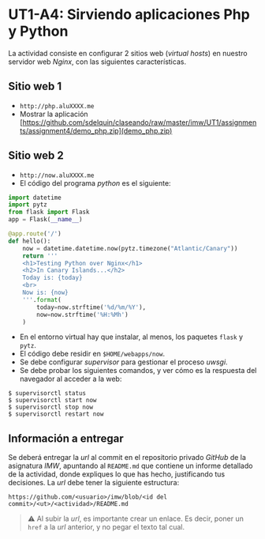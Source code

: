 # UT1-A4: Sirviendo aplicaciones Php y Python

La actividad consiste en configurar 2 sitios web (*virtual hosts*) en nuestro servidor web *Nginx*, con las siguientes características.

## Sitio web 1

- `http://php.aluXXXX.me`
- Mostrar la aplicación [https://github.com/sdelquin/claseando/raw/master/imw/UT1/assignments/assignment4/demo_php.zip](demo_php.zip)

## Sitio web 2

- `http://now.aluXXXX.me`
- El código del programa *python* es el siguiente:

```python
import datetime
import pytz
from flask import Flask
app = Flask(__name__)

@app.route('/')
def hello():
    now = datetime.datetime.now(pytz.timezone("Atlantic/Canary"))
    return '''
    <h1>Testing Python over Nginx</h1>
    <h2>In Canary Islands...</h2>
    Today is: {today}
    <br>
    Now is: {now}
    '''.format(
        today=now.strftime('%d/%m/%Y'),
        now=now.strftime('%H:%Mh')
    )
```


- En el entorno virtual hay que instalar, al menos, los paquetes `flask` y `pytz`.
- El código debe residir en `$HOME/webapps/now`.
- Se debe configurar *supervisor* para gestionar el proceso *uwsgi*.
- Se debe probar los siguientes comandos, y ver cómo es la respuesta del navegador al acceder a la web:
```console
$ supervisorctl status
$ supervisorctl start now
$ supervisorctl stop now
$ supervisorctl restart now
```

## Información a entregar

Se deberá entregar la *url* al commit en el repositorio privado *GitHub* de la asignatura *IMW*, apuntando al `README.md` que contiene un informe detallado de la actividad, donde expliques lo que has hecho, justificando tus decisiones. La *url* debe tener la siguiente estructura:

```
https://github.com/<usuario>/imw/blob/<id del commit>/<ut>/<actividad>/README.md
```

> ⚠️ Al subir la *url*, es importante crear un enlace. Es decir, poner un `href` a la *url* anterior, y no pegar el texto tal cual.

